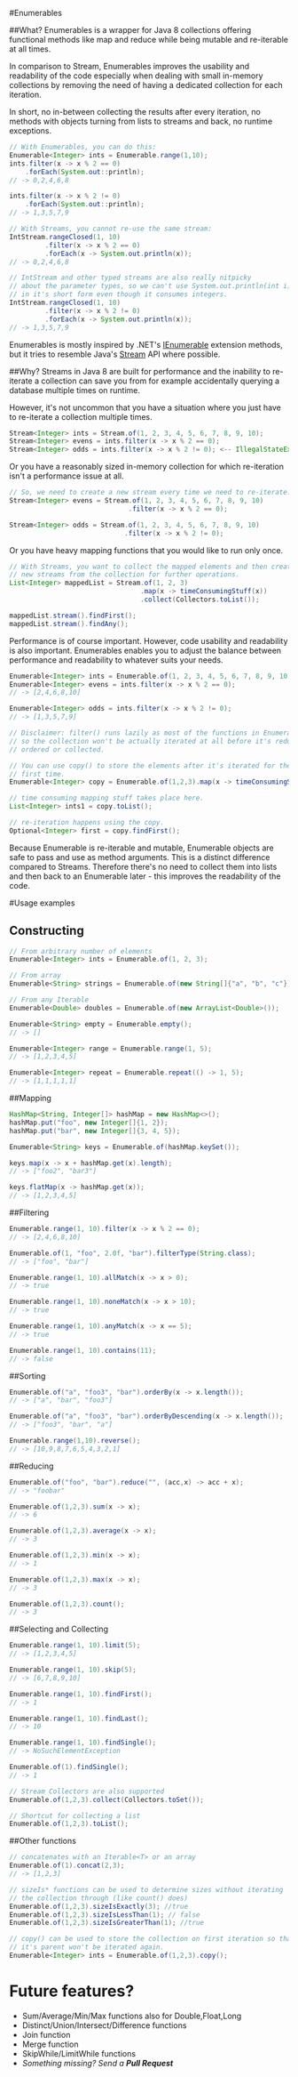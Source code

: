 #Enumerables


##What?
Enumerables is a wrapper for Java 8 collections offering functional methods like map and reduce while being mutable and re-iterable at all times.

In comparison to Stream, Enumerables improves the usability and readability of the code especially when dealing with small in-memory collections by removing the need of having a dedicated collection for each iteration. 

In short, no in-between collecting the results after every iteration, no methods with objects turning from lists to streams and back, no runtime exceptions.

```java
// With Enumerables, you can do this:
Enumerable<Integer> ints = Enumerable.range(1,10);
ints.filter(x -> x % 2 == 0)
    .forEach(System.out::println);
// -> 0,2,4,6,8

ints.filter(x -> x % 2 != 0)
    .forEach(System.out::println);
// -> 1,3,5,7,9

// With Streams, you cannot re-use the same stream:
IntStream.rangeClosed(1, 10)
         .filter(x -> x % 2 == 0)
         .forEach(x -> System.out.println(x));
// -> 0,2,4,6,8

// IntStream and other typed streams are also really nitpicky
// about the parameter types, so we can't use System.out.println(int i)
// in it's short form even though it consumes integers.
IntStream.rangeClosed(1, 10)
         .filter(x -> x % 2 != 0)
         .forEach(x -> System.out.println(x));
// -> 1,3,5,7,9
```
Enumerables is mostly inspired by .NET's [IEnumerable](http://msdn.microsoft.com/en-us/library/ckzcawb8.aspx) extension methods, but it tries to resemble Java's [Stream](http://docs.oracle.com/javase/8/docs/api/java/util/stream/package-summary.html) API where possible.

##Why?
Streams in Java 8 are built for performance and the inability to re-iterate a collection can save you from for example accidentally querying a database multiple times on runtime.

However, it's not uncommon that you have a situation where you just have to re-iterate a collection multiple times.
```java
Stream<Integer> ints = Stream.of(1, 2, 3, 4, 5, 6, 7, 8, 9, 10);
Stream<Integer> evens = ints.filter(x -> x % 2 == 0);
Stream<Integer> odds = ints.filter(x -> x % 2 != 0); <-- IllegalStateException

```
Or you have a reasonably sized in-memory collection for which re-iteration
isn't a performance issue at all.
```java
// So, we need to create a new stream every time we need to re-iterate.
Stream<Integer> evens = Stream.of(1, 2, 3, 4, 5, 6, 7, 8, 9, 10)
                              .filter(x -> x % 2 == 0);

Stream<Integer> odds = Stream.of(1, 2, 3, 4, 5, 6, 7, 8, 9, 10)
                             .filter(x -> x % 2 != 0);
```
Or you have heavy mapping functions that you would like to run only once.
```java
// With Streams, you want to collect the mapped elements and then create
// new streams from the collection for further operations.
List<Integer> mappedList = Stream.of(1, 2, 3)
                                 .map(x -> timeConsumingStuff(x))
                                 .collect(Collectors.toList());

mappedList.stream().findFirst();
mappedList.stream().findAny();
```
Performance is of course important. However, code usability and readability is also important. Enumerables enables you to adjust the balance between performance and readability to whatever suits your needs.
```java
Enumerable<Integer> ints = Enumerable.of(1, 2, 3, 4, 5, 6, 7, 8, 9, 10);
Enumerable<Integer> evens = ints.filter(x -> x % 2 == 0);
// -> [2,4,6,8,10]

Enumerable<Integer> odds = ints.filter(x -> x % 2 != 0);
// -> [1,3,5,7,9]

// Disclaimer: filter() runs lazily as most of the functions in Enumerables,
// so the collection won't be actually iterated at all before it's reduced,
// ordered or collected.

// You can use copy() to store the elements after it's iterated for the
// first time.
Enumerable<Integer> copy = Enumerable.of(1,2,3).map(x -> timeConsumingStuff(x)).copy();

// time consuming mapping stuff takes place here.
List<Integer> ints1 = copy.toList();

// re-iteration happens using the copy.
Optional<Integer> first = copy.findFirst();
```
Because Enumerable is re-iterable and mutable, Enumerable objects are safe to pass and use as method arguments. This is a distinct difference compared to Streams. Therefore there's no need to collect them into lists and then back to an Enumerable later - this improves the readability of the code.

#Usage examples

## Constructing
```java
// From arbitrary number of elements
Enumerable<Integer> ints = Enumerable.of(1, 2, 3);

// From array
Enumerable<String> strings = Enumerable.of(new String[]{"a", "b", "c"});

// From any Iterable
Enumerable<Double> doubles = Enumerable.of(new ArrayList<Double>());

Enumerable<String> empty = Enumerable.empty();
// -> []

Enumerable<Integer> range = Enumerable.range(1, 5);
// -> [1,2,3,4,5]

Enumerable<Integer> repeat = Enumerable.repeat(() -> 1, 5);
// -> [1,1,1,1,1]

```
##Mapping
```java
HashMap<String, Integer[]> hashMap = new HashMap<>();
hashMap.put("foo", new Integer[]{1, 2});
hashMap.put("bar", new Integer[]{3, 4, 5});

Enumerable<String> keys = Enumerable.of(hashMap.keySet());

keys.map(x -> x + hashMap.get(x).length);
// -> ["foo2", "bar3"]

keys.flatMap(x -> hashMap.get(x));
// -> [1,2,3,4,5]

```
##Filtering
```java
Enumerable.range(1, 10).filter(x -> x % 2 == 0);
// -> [2,4,6,8,10]

Enumerable.of(1, "foo", 2.0f, "bar").filterType(String.class);
// -> ["foo", "bar"]

Enumerable.range(1, 10).allMatch(x -> x > 0);
// -> true

Enumerable.range(1, 10).noneMatch(x -> x > 10);
// -> true

Enumerable.range(1, 10).anyMatch(x -> x == 5);
// -> true

Enumerable.range(1, 10).contains(11);
// -> false
```
##Sorting
```java
Enumerable.of("a", "foo3", "bar").orderBy(x -> x.length());
// -> ["a", "bar", "foo3"]

Enumerable.of("a", "foo3", "bar").orderByDescending(x -> x.length());
// -> ["foo3", "bar", "a"]

Enumerable.range(1,10).reverse();
// -> [10,9,8,7,6,5,4,3,2,1]
```
##Reducing
```java
Enumerable.of("foo", "bar").reduce("", (acc,x) -> acc + x);
// -> "foobar"

Enumerable.of(1,2,3).sum(x -> x);
// -> 6

Enumerable.of(1,2,3).average(x -> x);
// -> 3

Enumerable.of(1,2,3).min(x -> x);
// -> 1

Enumerable.of(1,2,3).max(x -> x);
// -> 3

Enumerable.of(1,2,3).count();
// -> 3
```
##Selecting and Collecting
```java
Enumerable.range(1, 10).limit(5);
// -> [1,2,3,4,5]

Enumerable.range(1, 10).skip(5);
// -> [6,7,8,9,10]

Enumerable.range(1, 10).findFirst();
// -> 1

Enumerable.range(1, 10).findLast();
// -> 10

Enumerable.range(1, 10).findSingle();
// -> NoSuchElementException

Enumerable.of(1).findSingle();
// -> 1

// Stream Collectors are also supported
Enumerable.of(1,2,3).collect(Collectors.toSet());

// Shortcut for collecting a list
Enumerable.of(1,2,3).toList();
```
##Other functions
```java
// concatenates with an Iterable<T> or an array
Enumerable.of(1).concat(2,3);
// -> [1,2,3]

// sizeIs* functions can be used to determine sizes without iterating
// the collection through (like count() does)
Enumerable.of(1,2,3).sizeIsExactly(3); //true
Enumerable.of(1,2,3).sizeIsLessThan(1); // false
Enumerable.of(1,2,3).sizeIsGreaterThan(1); //true

// copy() can be used to store the collection on first iteration so that
// it's parent won't be iterated again.
Enumerable<Integer> ints = Enumerable.of(1,2,3).copy();
```
# Future features?
- Sum/Average/Min/Max functions also for Double,Float,Long
- Distinct/Union/Intersect/Difference functions
- Join function
- Merge function
- SkipWhile/LimitWhile functions
- _Something missing? Send a **Pull Request**_

